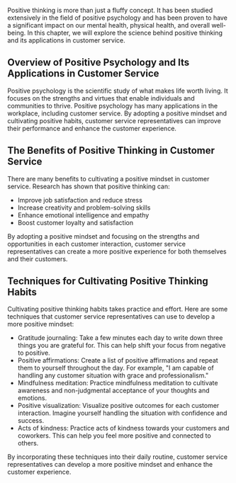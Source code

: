 
Positive thinking is more than just a fluffy concept. It has been studied extensively in the field of positive psychology and has been proven to have a significant impact on our mental health, physical health, and overall well-being. In this chapter, we will explore the science behind positive thinking and its applications in customer service.

Overview of Positive Psychology and Its Applications in Customer Service
------------------------------------------------------------------------

Positive psychology is the scientific study of what makes life worth living. It focuses on the strengths and virtues that enable individuals and communities to thrive. Positive psychology has many applications in the workplace, including customer service. By adopting a positive mindset and cultivating positive habits, customer service representatives can improve their performance and enhance the customer experience.

The Benefits of Positive Thinking in Customer Service
-----------------------------------------------------

There are many benefits to cultivating a positive mindset in customer service. Research has shown that positive thinking can:

* Improve job satisfaction and reduce stress
* Increase creativity and problem-solving skills
* Enhance emotional intelligence and empathy
* Boost customer loyalty and satisfaction

By adopting a positive mindset and focusing on the strengths and opportunities in each customer interaction, customer service representatives can create a more positive experience for both themselves and their customers.

Techniques for Cultivating Positive Thinking Habits
---------------------------------------------------

Cultivating positive thinking habits takes practice and effort. Here are some techniques that customer service representatives can use to develop a more positive mindset:

* Gratitude journaling: Take a few minutes each day to write down three things you are grateful for. This can help shift your focus from negative to positive.
* Positive affirmations: Create a list of positive affirmations and repeat them to yourself throughout the day. For example, "I am capable of handling any customer situation with grace and professionalism."
* Mindfulness meditation: Practice mindfulness meditation to cultivate awareness and non-judgmental acceptance of your thoughts and emotions.
* Positive visualization: Visualize positive outcomes for each customer interaction. Imagine yourself handling the situation with confidence and success.
* Acts of kindness: Practice acts of kindness towards your customers and coworkers. This can help you feel more positive and connected to others.

By incorporating these techniques into their daily routine, customer service representatives can develop a more positive mindset and enhance the customer experience.
